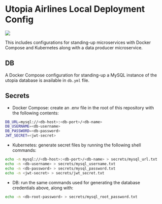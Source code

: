 # Utopia Airlines Local Deployment Config

<a href='https://jenkins1.hitwc.link/job/Austin/job/Terraform/'><img src='https://jenkins1.hitwc.link/job/Austin/job/Terraform/badge/icon'></a>

This includes configurations for standing-up microservices with Docker Compose and Kubernetes along with a data producer microservice.

## DB
A Docker Compose configuration for standing-up a MySQL instance of the utopia database is available in `db.yml` file.

## Secrets
- Docker Compose: create an .env file in the root of this repository with the following contents:
```sh
DB_URL=mysql://<db-host>:<db-port>/<db-name>
DB_USERNAME=<db-username>
DB_PASSWORD=<db-password>
JWT_SECRET=<jwt-secret>
```
- Kubernetes: generate secret files by running the following shell commands:
```sh
echo -n mysql://<db-host>:<db-port>/<db-name> > secrets/mysql_url.txt
echo -n <db-username> > secrets/mysql_username.txt
echo -n <db-password> > secrets/mysql_password.txt
echo -n <jwt-secret> > secrets/jwt_secret.txt
```
- DB: run the same commands used for generating the database credentials above, along with:
```sh
echo -n <db-root-password> > secrets/mysql_root_password.txt
```
